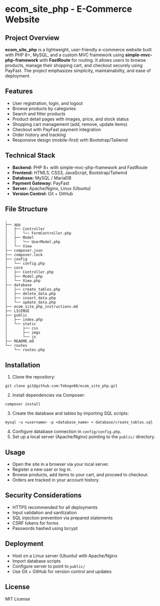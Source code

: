 # ecom_site_php - E-Commerce Website

## Project Overview

**ecom_site_php** is a lightweight, user-friendly e-commerce website built with PHP 8+, MySQL, and a custom MVC framework using **simple-mvc-php-framework** with **FastRoute** for routing. It allows users to browse products, manage their shopping cart, and checkout securely using PayFast. The project emphasizes simplicity, maintainability, and ease of deployment.

## Features

-   User registration, login, and logout
-   Browse products by categories
-   Search and filter products
-   Product detail pages with images, price, and stock status
-   Shopping cart management (add, remove, update items)
-   Checkout with PayFast payment integration
-   Order history and tracking
-   Responsive design (mobile-first) with Bootstrap/Tailwind

## Technical Stack

-   **Backend:** PHP 8+ with simple-mvc-php-framework and FastRoute
-   **Frontend:** HTML5, CSS3, JavaScript, Bootstrap/Tailwind
-   **Database:** MySQL / MariaDB
-   **Payment Gateway:** PayFast
-   **Server:** Apache/Nginx, Linux (Ubuntu)
-   **Version Control:** Git + GitHub

## File Structure

```
.
├── app
│   ├── Controller
│   │   └── FormController.php
│   ├── Model
│   │   └── UserModel.php
│   └── View
├── composer.json
├── composer.lock
├── config
│   └── config.php
├── core
│   ├── Controller.php
│   ├── Model.php
│   └── View.php
├── database
│   ├── create_tables.php
│   ├── delete_data.php
│   ├── insert_data.php
│   └── update_data.php
├── ecom_site_php_instructions.md
├── LICENSE
├── public
│   ├── index.php
│   └── static
│       ├── css
│       ├── imgs
│       └── js
├── README.md
└── routes
    └── routes.php
```

## Installation

1. Clone the repository:

```
git clone git@github.com:Tebogo60/ecom_site_php.git
```

2. Install dependencies via Composer:

```
composer install
```

3. Create the database and tables by importing SQL scripts:

```
mysql -u <username> -p <database_name> < database/create_tables.sql
```

4. Configure database connection in `config/config.php`.
5. Set up a local server (Apache/Nginx) pointing to the `public/` directory.

## Usage

-   Open the site in a browser via your local server.
-   Register a new user or log in.
-   Browse products, add items to your cart, and proceed to checkout.
-   Orders are tracked in your account history.

## Security Considerations

-   HTTPS recommended for all deployments
-   Input validation and sanitization
-   SQL injection prevention via prepared statements
-   CSRF tokens for forms
-   Passwords hashed using bcrypt

## Deployment

-   Host on a Linux server (Ubuntu) with Apache/Nginx
-   Import database scripts
-   Configure server to point to `public/`
-   Use Git + GitHub for version control and updates

## License

MIT License
